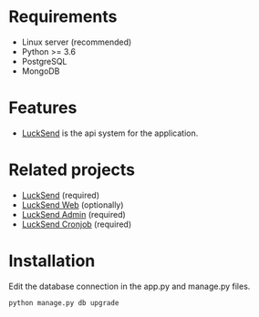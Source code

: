 # Requirements 
 -   Linux server (recommended)
 -   Python >= 3.6
 -   PostgreSQL
 -   MongoDB 
# Features
 - [LuckSend](https://github.com/necipcanguler/LuckSend) is the api system for the application.
# Related projects 
 - [LuckSend](https://github.com/necipcanguler/LuckSend) (required)
 - [LuckSend Web](https://github.com/necipcanguler/LuckSend-Web) (optionally)
 - [LuckSend Admin](https://github.com/necipcanguler/LuckSend-Admin) (required)
 - [LuckSend Cronjob](https://github.com/necipcanguler/LuckSend-Cronjob) (required)
# Installation
Edit the database connection in the app.py and manage.py files.

    python manage.py db upgrade


